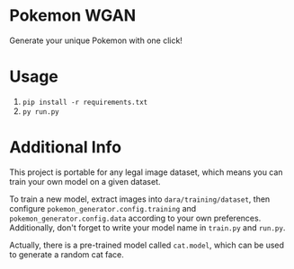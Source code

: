 # Pokemon WGAN

Generate your unique Pokemon with one click!

# Usage
1. `pip install -r requirements.txt`
2. `py run.py`

# Additional Info
This project is portable for any legal image dataset, which means you
can train your own model on a given dataset.

To train a new model, extract images into `dara/training/dataset`, then
configure `pokemon_generator.config.training` and `pokemon_generator.config.data`
according to your own preferences. Additionally, don't forget to write your model
name in `train.py` and `run.py`.

Actually, there is a pre-trained model called `cat.model`, which can be used to 
generate a random cat face.